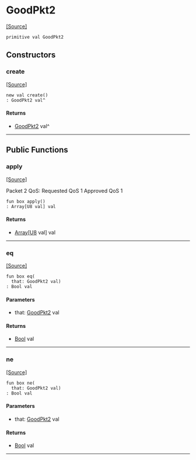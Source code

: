 # GoodPkt2
<span class="source-link">[[Source]](src/mqtt-utilities/testPackets.md#L-0-10)</span>
```pony
primitive val GoodPkt2
```

## Constructors

### create
<span class="source-link">[[Source]](src/mqtt-utilities/testPackets.md#L-0-10)</span>


```pony
new val create()
: GoodPkt2 val^
```

#### Returns

* [GoodPkt2](mqtt-utilities-GoodPkt2.md) val^

---

## Public Functions

### apply
<span class="source-link">[[Source]](src/mqtt-utilities/testPackets.md#L-0-10)</span>


Packet 2 QoS: Requested QoS 1 Approved QoS 1


```pony
fun box apply()
: Array[U8 val] val
```

#### Returns

* [Array](builtin-Array.md)\[[U8](builtin-U8.md) val\] val

---

### eq
<span class="source-link">[[Source]](src/mqtt-utilities/testPackets.md#L-0-10)</span>


```pony
fun box eq(
  that: GoodPkt2 val)
: Bool val
```
#### Parameters

*   that: [GoodPkt2](mqtt-utilities-GoodPkt2.md) val

#### Returns

* [Bool](builtin-Bool.md) val

---

### ne
<span class="source-link">[[Source]](src/mqtt-utilities/testPackets.md#L-0-10)</span>


```pony
fun box ne(
  that: GoodPkt2 val)
: Bool val
```
#### Parameters

*   that: [GoodPkt2](mqtt-utilities-GoodPkt2.md) val

#### Returns

* [Bool](builtin-Bool.md) val

---

